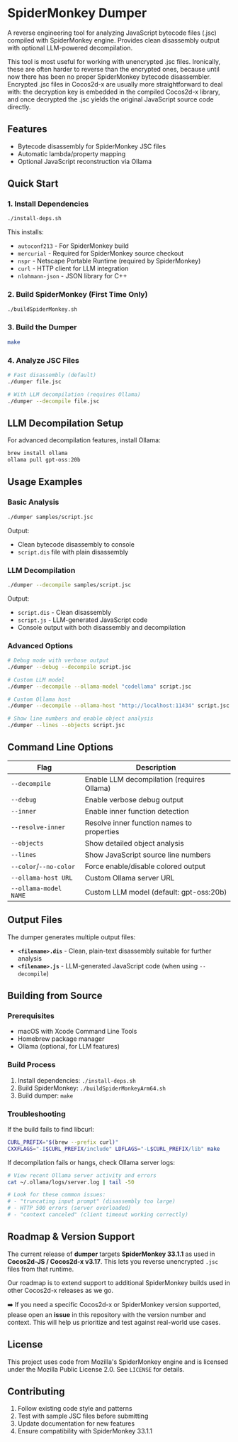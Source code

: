 # SpiderMonkey Dumper

A reverse engineering tool for analyzing JavaScript bytecode files (.jsc) compiled with SpiderMonkey engine. Provides clean disassembly output with optional LLM-powered decompilation.

This tool is most useful for working with unencrypted .jsc files. Ironically, these are often harder to reverse than the encrypted ones, because until now there has been no proper SpiderMonkey bytecode disassembler. Encrypted .jsc files in Cocos2d-x are usually more straightforward to deal with: the decryption key is embedded in the compiled Cocos2d-x library, and once decrypted the .jsc yields the original JavaScript source code directly.

## Features

- Bytecode disassembly for SpiderMonkey JSC files
- Automatic lambda/property mapping
- Optional JavaScript reconstruction via Ollama

## Quick Start

### 1. Install Dependencies

```bash
./install-deps.sh
```

This installs:
- `autoconf213` - For SpiderMonkey build
- `mercurial` - Required for SpiderMonkey source checkout
- `nspr` - Netscape Portable Runtime (required by SpiderMonkey)  
- `curl` - HTTP client for LLM integration
- `nlohmann-json` - JSON library for C++

### 2. Build SpiderMonkey (First Time Only)

```bash
./buildSpiderMonkey.sh
```

### 3. Build the Dumper

```bash
make
```

### 4. Analyze JSC Files

```bash
# Fast disassembly (default)
./dumper file.jsc

# With LLM decompilation (requires Ollama)
./dumper --decompile file.jsc
```

## LLM Decompilation Setup

For advanced decompilation features, install Ollama:

```bash
brew install ollama
ollama pull gpt-oss:20b
```


## Usage Examples

### Basic Analysis
```bash
./dumper samples/script.jsc
```
Output:
- Clean bytecode disassembly to console
- `script.dis` file with plain disassembly

### LLM Decompilation
```bash
./dumper --decompile samples/script.jsc
```
Output:
- `script.dis` - Clean disassembly
- `script.js` - LLM-generated JavaScript code
- Console output with both disassembly and decompilation

### Advanced Options
```bash
# Debug mode with verbose output
./dumper --debug --decompile script.jsc

# Custom LLM model
./dumper --decompile --ollama-model "codellama" script.jsc

# Custom Ollama host
./dumper --decompile --ollama-host "http://localhost:11434" script.jsc

# Show line numbers and enable object analysis
./dumper --lines --objects script.jsc
```

## Command Line Options

| Flag | Description |
|------|-------------|
| `--decompile` | Enable LLM decompilation (requires Ollama) |
| `--debug` | Enable verbose debug output |
| `--inner` | Enable inner function detection |
| `--resolve-inner` | Resolve inner function names to properties |
| `--objects` | Show detailed object analysis |
| `--lines` | Show JavaScript source line numbers |
| `--color`/`--no-color` | Force enable/disable colored output |
| `--ollama-host URL` | Custom Ollama server URL |
| `--ollama-model NAME` | Custom LLM model (default: gpt-oss:20b) |

## Output Files

The dumper generates multiple output files:

- **`<filename>.dis`** - Clean, plain-text disassembly suitable for further analysis
- **`<filename>.js`** - LLM-generated JavaScript code (when using `--decompile`)

## Building from Source

### Prerequisites
- macOS with Xcode Command Line Tools
- Homebrew package manager
- Ollama (optional, for LLM features)

### Build Process
1. Install dependencies: `./install-deps.sh`
2. Build SpiderMonkey: `./buildSpiderMonkeyArm64.sh`
3. Build dumper: `make`

### Troubleshooting

If the build fails to find libcurl:
```bash
CURL_PREFIX="$(brew --prefix curl)"
CXXFLAGS="-I$CURL_PREFIX/include" LDFLAGS="-L$CURL_PREFIX/lib" make
```

If decompilation fails or hangs, check Ollama server logs:
```bash
# View recent Ollama server activity and errors
cat ~/.ollama/logs/server.log | tail -50

# Look for these common issues:
# - "truncating input prompt" (disassembly too large)
# - HTTP 500 errors (server overloaded)
# - "context canceled" (client timeout working correctly)
```

## Roadmap & Version Support

The current release of **dumper** targets **SpiderMonkey 33.1.1** as used in
**Cocos2d-JS / Cocos2d-x v3.17**. This lets you reverse unencrypted `.jsc`
files from that runtime.

Our roadmap is to extend support to additional SpiderMonkey builds used in
other Cocos2d-x releases as we go.

➡️ If you need a specific Cocos2d-x or SpiderMonkey version supported, please
open an **issue** in this repository with the version number and context. This
will help us prioritize and test against real-world use cases.

## License

This project uses code from Mozilla's SpiderMonkey engine and is licensed under the Mozilla Public License 2.0. See `LICENSE` for details.

## Contributing

1. Follow existing code style and patterns
2. Test with sample JSC files before submitting
3. Update documentation for new features
4. Ensure compatibility with SpiderMonkey 33.1.1